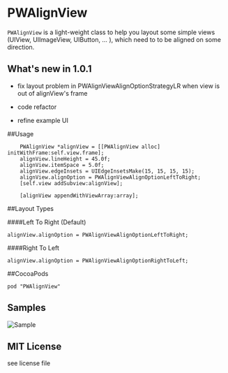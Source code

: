 PWAlignView
===========
`PWAlignView` is a light-weight class to help you layout some simple views (UIView, UIImageView, UIButton, … ), which need to to be aligned on some direction.

## What's new in 1.0.1
- fix layout problem in PWAlignViewAlignOptionStrategyLR when view is out of alignView's frame

- code refactor

- refine example UI

##Usage

```
    PWAlignView *alignView = [[PWAlignView alloc] initWithFrame:self.view.frame];
    alignView.lineHeight = 45.0f;
    alignView.itemSpace = 5.0f;
    alignView.edgeInsets = UIEdgeInsetsMake(15, 15, 15, 15);
    alignView.alignOption = PWAlignViewAlignOptionLeftToRight;
    [self.view addSubview:alignView];
    
    [alignView appendWithViewArray:array];
```

##Layout Types

####Left To Right (Default)

```
alignView.alignOption = PWAlignViewAlignOptionLeftToRight;
```

####Right To Left

```
alignView.alignOption = PWAlignViewAlignOptionRightToLeft;
```
##CocoaPods

 ```
pod "PWAlignView"
 ```

## Samples
![Sample](https://raw.github.com/wpsteak/PWAlignView/master/Screenshot.png)

## MIT License
see license file
